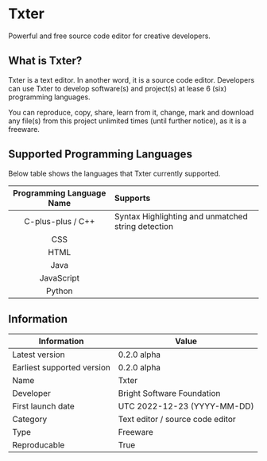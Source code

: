 # Txter
Powerful and free source code editor for creative developers. 

## What is Txter?
Txter is a text editor. In another word, it is a source code editor. Developers can use Txter to develop software(s) and project(s) at lease 6 (six) programming languages.

You can reproduce, copy, share, learn from it, change, mark and download any file(s) from this project unlimited times (until further notice), as it is a freeware.

## Supported Programming Languages
Below table shows the languages that Txter currently supported.

| Programming Language Name | Supports  |
| :-----------------------: | :-------- |
| C-plus-plus / C++         | Syntax Highlighting and unmatched string detection |
| CSS                       ||
| HTML                      ||
| Java                      ||
| JavaScript                ||
| Python                    ||

## Information
| Information | Value |
| --- | --- |
| Latest version | 0.2.0 alpha |
| Earliest supported version | 0.2.0 alpha |
| Name | Txter |
| Developer | Bright Software Foundation |
| First launch date | UTC 2022-12-23 (YYYY-MM-DD) |
| Category | Text editor / source code editor |
| Type | Freeware |
| Reproducable | True |
